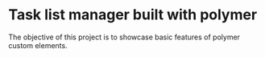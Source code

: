 # Task list manager built with polymer
The objective of this project is to showcase basic features of polymer custom elements.
